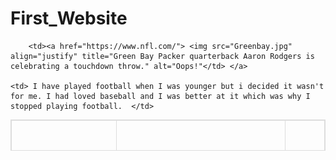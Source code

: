 # First_Website

<html>
	<head>
	<title> Jason's Hobbies </title>
	</head>
<style>
table, td, th {    
    border: 1px solid #ddd;
    text-align: left;
}

table {
    border-collapse: collapse;
    width: 100%;
}

th, td {
    padding: 15px;
}
</style>
</head>
<body>



<table height="50">
  <tr>
    <th> <img src="White.jpg" height="200" align="justify" </th>
    <th>
		 <header>
    <style>
.center {
    text-align: center;
    border: 3px solid green;
}
</style>

<h1>My First Website</h1>
	<h2> Jason's Hobby: Sports</h2>
	<h3> 
		<ol>
			<li> Basketball </li>
			<li> Baseball </li>
			<li> Football </li>
		</ol>
	<h3>
 		 </header>
    </th>
    <th></th>
    
  </tr>
  <tr>
    <td><a href="https://www.nba.com/"><img src="Kobe.jpg" height="200" align="justify" title="Kobe and Shaq look ready and in tune into the game" alt="Oops!"</td>
    <td align="middle">Basketball is a hobby of mine to watch and play. It is such a quick paced game with such great and unseen plays. And what is probably the greatest player in the world, Lebron James, is currently in the NBA with the <a href="https://www.nba.com/lakers/?tmd=1"> Lakers</a> which is my favorite team.</td>
    <td><a href="https://www.nba.com/"><img src="Future.jpg" height="200" align="justify" title="The Future Generation of the Lakers pose for pre-season pictures." alt="Oops!"</td>
  </tr>
  <tr>
    <td><a href="https://www.mlb.com/"> <img src="BaseballBat.jpg" align="justify" title="Two Marucci bats frequently used in the MLB." alt="Oops!"</td> </a>
    <td align="left">Baseball is not only a hobby of mine, but it is also passion. I have played since i was 5 and I wag great at it, which is why I pursued baseball as a sport I'd love to play. <a href="https://www.mlb.com/dodgers"> The Dodgers</a> are my favorite team because i was born in LA and because this team is what got me into playing and loving baseball.</td>
    <td><a href="https://www.mlb.com/"> <img src="Dodgers.jpg" align="justify" title="The Dodgers pose for pictures in celebration of beating the Rockies for a spot in the 2018 playoffs." alt="Oops!"</td> </a>

  </tr>
  <tr>
  	<td> Football was another one of my favorite sports and hobbies. I don't like to play football but it is certainly fun to watch on TV. I am a <a href="https://www.packers.com/"> Green Bay Packers</a> fan and i root for my team every time they play.</td>
        
        <td><a href="https://www.nfl.com/"> <img src="Greenbay.jpg" align="justify" title="Green Bay Packer quarterback Aaron Rodgers is celebrating a touchdown throw." alt="Oops!"</td> </a>
   
	<td> I have played football when I was younger but i decided it wasn't for me. I had loved baseball and I was better at it which was why I stopped playing football.  </td>

</tr>
  <tr>
    <td><img src="White.jpg" height="200" align="justify"</td>
    <td>  <p font family="Jokerman"><center>Jason Flores Period 2 AP Computer Science</center> </p> </td>
    <td></td>
</tr>
</table>

</body>
</html>
